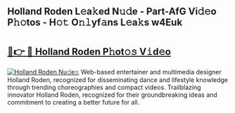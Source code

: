 ## Holland Roden L𝚎a𝚔ed N𝚞𝚍e - Part-AfG Vi𝚍𝚎o P𝚑𝚘tos - H𝚘𝚝 O𝚗𝚕yf𝚊ns L𝚎a𝚔s w4Euk

# <h2><a href="http://kfdg7j0.oniu.top/?m=Holland+Roden">🔗👉 🔴 Holland Roden P𝚑ot𝚘𝚜 V𝚒d𝚎o</a></h2>

[![Holland Roden Nu𝚍e𝚜](https://i.imgur.com/0qMVB7G.gif)](http://kfdg7j0.oniu.top/?m=Holland+Roden)
Web-based entertainer and multimedia designer Holland Roden, recognized for disseminating dance and lifestyle knowledge through trending choreographies and compact videos. Trailblazing innovator Holland Roden, recognized for their groundbreaking ideas and commitment to creating a better future for all.  
